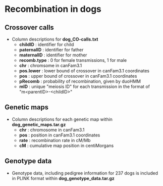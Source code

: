 Recombination in dogs
=====================

Crossover calls
---------------
 
+ Column descriptions for **dog_CO-calls.txt**
    - **childID** : identifier for child
    - **paternalID** : identifier for father
    - **maternalID** : identifier for mother
    - **recomb.type** : 0 for female transmissions, 1 for male
    - **chr** : chromsome in canFam3.1
    - **pos.lower** : lower bound of crossover in canFam3.1 coordinates
    - **pos** : upper bound of crossover in canFam3.1 coordinates
    - **pRecomb** : probability of recombination, given by duoHMM
    - **mID** : unique "meiosis ID" for each transmission in the format of "m\<parentID\>-\<childID\>"

Genetic maps
------------

+ Column descriptions for each genetic map within **dog_genetic_maps.tar.gz**
    - **chr** : chromosome in canFam3.1
    - **pos** : position in canFam3.1 coordinates
    - **rate** : recombination rate in cM/Mb
    - **cM** : cumulative map position in centiMorgans

Genotype data
------------

+ Genotype data, including pedigree information for 237 dogs is included in PLINK format within **dog_genotype_data.tar.gz**

